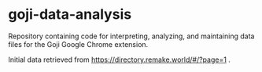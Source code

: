 # goji-data-analysis
Repository containing code for interpreting, analyzing, and maintaining data files for the Goji Google Chrome extension.

Initial data retrieved from https://directory.remake.world/#/?page=1 .

